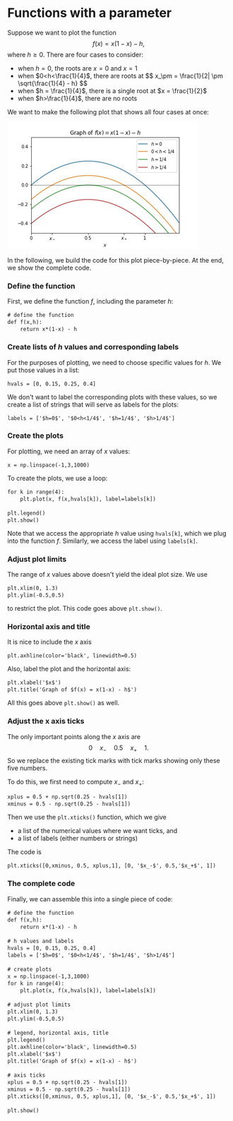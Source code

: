# Functions with a parameter

Suppose we want to plot the function
$$
f(x) = x(1-x) - h,
$$
where $h\geq 0$.
There are four cases to consider:
- when $h=0$, the roots are $x=0$ and $x=1$
- when $0<h<\frac{1}{4}$, there are roots at
$$ x_\pm = \frac{1}{2| \pm \sqrt{\frac{1}{4} - h} $$
- when $h = \frac{1}{4}$, there is a single root at $x = \frac{1}{2}$
- when $h>\frac{1}{4}$, there are no roots

We want to make the following plot that shows all four cases at once:


![Plot function with parameter](parameter.jpg)


In the following, we build the code for this plot piece-by-piece.
At the end, we show the complete code.

### Define the function
First, we define the function $f$, including the parameter $h$:
```
# define the function
def f(x,h):
    return x*(1-x) - h
```

### Create lists of $h$ values and corresponding labels
For the purposes of plotting, we need to choose specific values for $h$.
We put those values in a list:
```
hvals = [0, 0.15, 0.25, 0.4]
```
We don't want to label the corresponding plots with these values, so we create a list of strings that will serve as labels for the plots:
```
labels = ['$h=0$', '$0<h<1/4$', '$h=1/4$', '$h>1/4$']
```

### Create the plots
For plotting, we need an array of $x$ values:
```
x = np.linspace(-1,3,1000)
```
To create the plots, we use a loop:
```
for k in range(4):
    plt.plot(x, f(x,hvals[k]), label=labels[k])
    
plt.legend()
plt.show()
```
Note that we access the appropriate $h$ value using `hvals[k]`, which we plug into the function $f$.
Similarly, we access the label using `labels[k]`.

### Adjust plot limits
The range of $x$ values above doesn't yield the ideal plot size.
We use
```
plt.xlim(0, 1.3)
plt.ylim(-0.5,0.5)
```
to restrict the plot. 
This code goes above `plt.show()`.

### Horizontal axis and title
It is nice to include the $x$ axis
```
plt.axhline(color='black', linewidth=0.5)
```
Also, label the plot and the horizontal axis:
```
plt.xlabel('$x$')
plt.title('Graph of $f(x) = x(1-x) - h$')
```
All this goes above `plt.show()` as well.

### Adjust the x axis ticks
The only important points along the $x$ axis are
$$
0\quad x_-\quad 0.5\quad x_+\quad 1.
$$
So we replace the existing tick marks with tick marks showing only these five numbers.

To do this, we first need to compute $x_-$ and $x_+$:
```
xplus = 0.5 + np.sqrt(0.25 - hvals[1])
xminus = 0.5 - np.sqrt(0.25 - hvals[1])
```
Then we use the `plt.xticks()` function, which we give
- a list of the numerical values where we want ticks, and
- a list of labels (either numbers or strings)

The code is
```
plt.xticks([0,xminus, 0.5, xplus,1], [0, '$x_-$', 0.5,'$x_+$', 1])
```

### The complete code
Finally, we can assemble this into a single piece of code:
```
# define the function
def f(x,h):
    return x*(1-x) - h

# h values and labels
hvals = [0, 0.15, 0.25, 0.4]
labels = ['$h=0$', '$0<h<1/4$', '$h=1/4$', '$h>1/4$']

# create plots
x = np.linspace(-1,3,1000)
for k in range(4):
    plt.plot(x, f(x,hvals[k]), label=labels[k])

# adjust plot limits
plt.xlim(0, 1.3)
plt.ylim(-0.5,0.5)
    
# legend, horizontal axis, title
plt.legend()
plt.axhline(color='black', linewidth=0.5)
plt.xlabel('$x$')
plt.title('Graph of $f(x) = x(1-x) - h$')

# axis ticks
xplus = 0.5 + np.sqrt(0.25 - hvals[1])
xminus = 0.5 - np.sqrt(0.25 - hvals[1])
plt.xticks([0,xminus, 0.5, xplus,1], [0, '$x_-$', 0.5,'$x_+$', 1])

plt.show()
```

